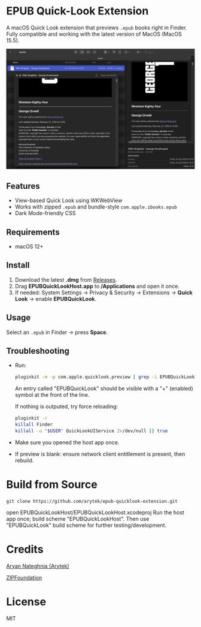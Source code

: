 # EPUB Quick-Look Extension

A macOS Quick Look extension that previews `.epub` books right in Finder. Fully compatible and working with the latest version of MacOS (MacOS 15.5).

![screenshot](docs/screenshot.png)

## Features
- View-based Quick Look using WKWebView
- Works with zipped `.epub` and bundle-style `com.apple.ibooks.epub`
- Dark Mode-friendly CSS

## Requirements
- macOS 12+

## Install
1. Download the latest **.dmg** from [Releases](../../releases).
2. Drag **EPUBQuickLookHost.app** to **/Applications** and open it once.
3. If needed: System Settings → Privacy & Security → Extensions → **Quick Look** → enable **EPUBQuickLook**.

## Usage
Select an `.epub` in Finder → press **Space**.

## Troubleshooting
- Run:
  ```bash
  pluginkit -m -p com.apple.quicklook.preview | grep -i EPUBQuickLook
  ```
  An entry called "EPUBQuickLook" should be visible with a "+" (enabled) symbol at the front of the line.
  
  If nothing is outputed, try force reloading:
  ```bash
  pluginkit -r
  killall Finder
  killall -u "$USER" QuickLookUIService 2>/dev/null || true
  ```
- Make sure you opened the host app once.
- If preview is blank: ensure network client entitlement is present, then rebuild.

# Build from Source
```
git clone https://github.com/arytek/epub-quicklook-extension.git
```
open EPUBQuickLookHost/EPUBQuickLookHost.xcodeproj
Run the host app once; build scheme "EPUBQuickLookHost". Then use "EPUBQuickLook" build scheme for further testing/development.

# Credits
[Aryan Nateghnia (Arytek)](https://github.com/arytek)

[ZIPFoundation](https://github.com/weichsel/ZIPFoundation)

# License
MIT

